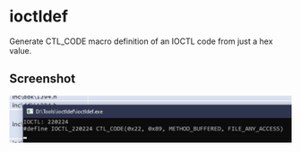 # ioctldef
Generate CTL_CODE macro definition of an IOCTL code from just a hex value.

## Screenshot
![](https://github.com/hypervisor/ioctldef/blob/main/pic/screenshot)
